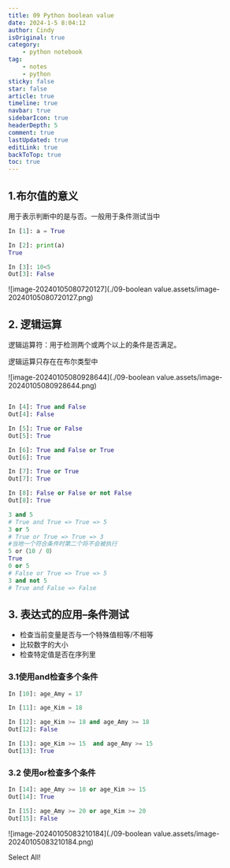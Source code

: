 ```yaml
---
title: 09 Python boolean value
date: 2024-1-5 8:04:12
author: Cindy
isOriginal: true
category: 
    - python notebook
tag:
    - notes
    - python
sticky: false
star: false
article: true
timeline: true
navbar: true
sidebarIcon: true
headerDepth: 5
comment: true
lastUpdated: true
editLink: true
backToTop: true
toc: true
---
```


## 1.布尔值的意义

用于表示判断中的是与否。一般用于条件测试当中

```python
In [1]: a = True

In [2]: print(a)
True

In [3]: 10<5
Out[3]: False

```

![image-20240105080720127](./09-boolean value.assets/image-20240105080720127.png)

## 2. 逻辑运算

逻辑运算符：用于检测两个或两个以上的条件是否满足。

逻辑运算只存在在布尔类型中

![image-20240105080928644](./09-boolean value.assets/image-20240105080928644.png)

```python

In [4]: True and False
Out[4]: False

In [5]: True or False
Out[5]: True

In [6]: True and False or True
Out[6]: True

In [7]: True or True
Out[7]: True

In [8]: False or False or not False
Out[8]: True
```

```python
3 and 5    
# True and True => True => 5
3 or 5
# True or True => True => 3
#当地一个符合条件时第二个将不会被执行
5 or（10 / 0）
True
0 or 5
# False or True => True => 5
3 and not 5
# True and False => False
```

## 3. 表达式的应用–条件测试

- 检查当前变量是否与一个特殊值相等/不相等
- 比较数字的大小
- 检查特定值是否在序列里

### 3.1使用and检查多个条件

```python
In [10]: age_Amy = 17

In [11]: age_Kim = 18

In [12]: age_Kim >= 18 and age_Amy >= 18
Out[12]: False

In [13]: age_Kim >= 15  and age_Amy >= 15
Out[13]: True

```

### 3.2 使用or检查多个条件

```python
In [14]: age_Amy >= 18 or age_Kim >= 15
Out[14]: True

In [15]: age_Amy >= 20 or age_Kim >= 20
Out[15]: False

```

![image-20240105083210184](./09-boolean value.assets/image-20240105083210184.png)

Select All!